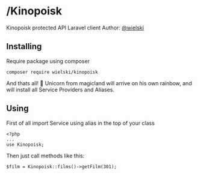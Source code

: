 # /Kinopoisk
Kinopoisk protected API Laravel client
Author: [@wielski](http://telegram.me/wielski "@wielski")

## Installing
Require package using composer
```
composer require wielski/kinopoisk
```

And thats all! :rainbow: Unicorn from magicland will arrive on his own rainbow, and will install all Service Providers and Aliases.

## Using
First of all import Service using alias in the top of your class

```
<?php
...
use Kinopoisk;
```

Then just call methods like this:
```
$film = Kinopoisk::films()->getFilm(301);
```

